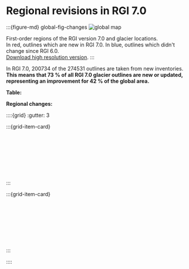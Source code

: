 # Regional revisions in RGI 7.0

:::{figure-md} global-fig-changes
<img src="https://cluster.klima.uni-bremen.de/~fmaussion/misc/rgi7_data/l3_rgi7a_plots/global_map_wrgi6_small.jpeg" alt="global map" class="bg-primary mb-1">

First-order regions of the RGI version 7.0 and glacier locations.<br>In red, outlines which are new in RGI 7.0. In blue, outlines which didn't change since RGI 6.0.<br>[Download high resolution version](https://cluster.klima.uni-bremen.de/~fmaussion/misc/rgi7_data/l3_rgi7a_plots/global_map_wrgi6.png).
:::

In RGI 7.0, 200734 of the 274531 outlines are taken from new inventories. **This means that 73 % of all RGI 7.0 glacier outlines are new or updated, representing an improvement for 42 % of the global area.**

**Table:** [](regions/overview)

**Regional changes:**

::::{grid}
:gutter: 3

:::{grid-item-card}
[](regions/rgi01.md)<br>
[](regions/rgi02.md)<br>
[](regions/rgi03.md)<br>
[](regions/rgi04.md)<br>
[](regions/rgi05.md)<br>
[](regions/rgi06.md)<br>
[](regions/rgi07.md)<br>
[](regions/rgi08.md)<br>
[](regions/rgi09.md)<br>
[](regions/rgi10.md)
:::

:::{grid-item-card}
[](regions/rgi11.md)<br>
[](regions/rgi12.md)<br>
[](regions/rgi13.md)<br>
[](regions/rgi14.md)<br>
[](regions/rgi15.md)<br>
[](regions/rgi16.md)<br>
[](regions/rgi17.md)<br>
[](regions/rgi18.md)<br>
[](regions/rgi19.md)<br>
[](regions/rgi20.md)
:::

::::
